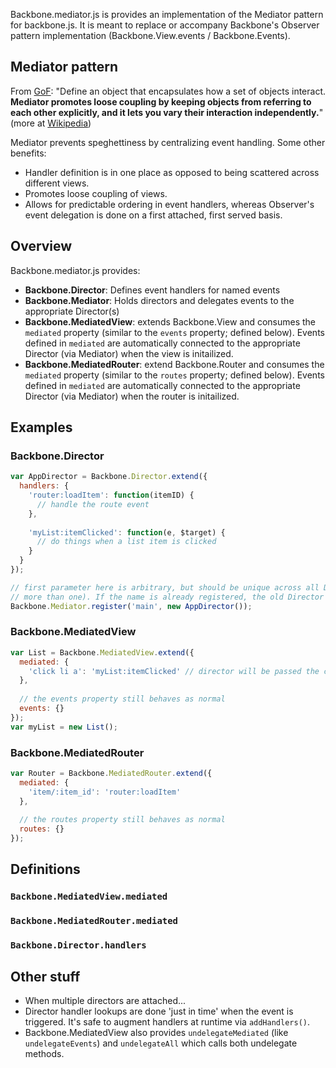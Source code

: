 Backbone.mediator.js is provides an implementation of the Mediator pattern for backbone.js. It is meant to replace or accompany Backbone's Observer pattern implementation (Backbone.View.events / Backbone.Events).

## Mediator pattern

From [GoF](http://en.wikipedia.org/wiki/Design_Patterns): "Define an object that encapsulates how a set of objects interact. **Mediator promotes loose coupling by keeping objects from referring to each other explicitly, and it lets you vary their interaction independently.**" (more at [Wikipedia](http://en.wikipedia.org/wiki/Mediator_pattern))

Mediator prevents speghettiness by centralizing event handling. Some other benefits:

* Handler definition is in one place as opposed to being scattered across different views.
* Promotes loose coupling of views.
* Allows for predictable ordering in event handlers, whereas Observer's event delegation is done on a first attached, first served basis.

## Overview

Backbone.mediator.js provides:


* **Backbone.Director**: Defines event handlers for named events
* **Backbone.Mediator**: Holds directors and delegates events to the appropriate Director(s)
* **Backbone.MediatedView**: extends Backbone.View and consumes the `mediated` property (similar to the `events` property; defined below). Events defined in `mediated` are automatically connected to the appropriate Director (via Mediator) when the view is initailized.
* **Backbone.MediatedRouter**: extend Backbone.Router and consumes the `mediated` property (similar to the `routes` property; defined below). Events defined in `mediated` are automatically connected to the appropriate Director (via Mediator) when the router is initailized.

## Examples

### Backbone.Director

```javascript
var AppDirector = Backbone.Director.extend({
  handlers: {
    'router:loadItem': function(itemID) {
      // handle the route event
    },
    
    'myList:itemClicked': function(e, $target) {
      // do things when a list item is clicked
    }
  }
});

// first parameter here is arbitrary, but should be unique across all Directors (if you choose to use)
// more than one). If the name is already registered, the old Director is detached and replaced by the new one.
Backbone.Mediator.register('main', new AppDirector());
```


### Backbone.MediatedView

```javascript
var List = Backbone.MediatedView.extend({
  mediated: {
    'click li a': 'myList:itemClicked' // director will be passed the click event and $(e.target) (or just e.target in absense of JQuery/Zepto/ender)
  },
  
  // the events property still behaves as normal
  events: {}
});
var myList = new List();
```

### Backbone.MediatedRouter
```javascript
var Router = Backbone.MediatedRouter.extend({
  mediated: {
    'item/:item_id': 'router:loadItem'
  },
  
  // the routes property still behaves as normal
  routes: {}
});
```

## Definitions

### `Backbone.MediatedView.mediated`

### `Backbone.MediatedRouter.mediated`

### `Backbone.Director.handlers`


## Other stuff

* When multiple directors are attached...
* Director handler lookups are done 'just in time' when the event is triggered. It's safe to augment handlers at runtime via `addHandlers()`.
* Backbone.MediatedView also provides `undelegateMediated` (like `undelegateEvents`) and `undelegateAll` which calls both undelegate methods.